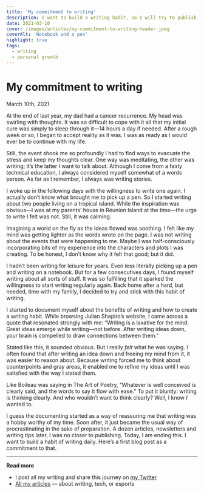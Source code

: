 ```yaml
---
title: 'My commitment to writing'
description: I want to build a writing habit, so I will try to publish regularly to increase my accountability. Here's why I decided to pick up a pen again.
date: 2021-03-10
cover: /images/articles/my-commitment-to-writing-header.jpeg
coverAlt: 'Notebook and a pen'
highlight: true
tags:
  - writing
  - personal growth
---
```


# My commitment to writing

<span class="article-date">March 10th, 2021</span>

At the end of last year, my dad had a cancer recurrence. My head was swirling with thoughts. It was so difficult to cope with it all that my initial cure was simply to sleep through it—14 hours a day if needed. After a rough week or so, I began to accept reality as it was. I was as ready as I would ever be to continue with my life.

Still, the event shook me so profoundly I had to find ways to evacuate the stress and keep my thoughts clear. One way was meditating, the other was writing; it’s the latter I want to talk about. Although I come from a fairly technical education, I always considered myself somewhat of a words person. As far as I remember, I always was writing stories.

I woke up in the following days with the willingness to write one again. I actually don’t know what brought me to pick up a pen. So I started writing about two people living on a tropical island. While the inspiration was obvious—I was at my parents’ house in Réunion Island at the time—the urge to write I felt was not. Still, it was calming.

Imagining a world on the fly as the ideas flowed was soothing. I felt like my mind was getting lighter as the words wrote on the page. I was not writing about the events that were happening to me. Maybe I was half-consciously incorporating bits of my experience into the characters and plots I was creating. To be honest, I don’t know why it felt that good; but it did.

I hadn’t been writing for leisure for years. Even less literally picking up a pen and writing on a notebook. But for a few consecutives days, I found myself writing about all sorts of stuff. It was so fulfilling that it sparked the willingness to start writing regularly again. Back home after a hard, but needed, time with my family, I decided to try and stick with this habit of writing.

I started to document myself about the benefits of writing and how to create a writing habit. While browsing Julian Shapiro’s website, I came across a quote that resonated strongly with me:  “Writing is a laxative for the mind. Great ideas emerge while writing—not before. After writing ideas down, your brain is compelled to draw connections between them.”

Stated like this, it sounded obvious. But I really _felt_ what he was saying. I often found that after writing an idea down and freeing my mind from it, it was easier to reason about. Because writing forced me to think about counterpoints and gray areas, it enabled me to refine my ideas until I was satisfied with the way I stated them.

Like Boileau was saying in The Art of Poetry, “Whatever is well conceived is clearly said, and the words to say it flow with ease.” To put it bluntly: writing is thinking clearly. And who wouldn’t want to think clearly? Well, I know _I_ wanted to.

I guess the documenting started as a way of reassuring me that writing was a hobby worthy of my time. Soon after, it just became the usual way of procrastinating in the sake of preparation. A dozen articles, newsletters and writing tips later, I was no closer to publishing.  Today, I am ending this. I want to build a habit of writing daily. Here’s a first blog post as a commitment to that.

---

**Read more**

- I post all my writing and share this journey on [my Twitter](https://twitter.com/StriftCodes)
- [All my articles](/) — about writing, tech, or esports
